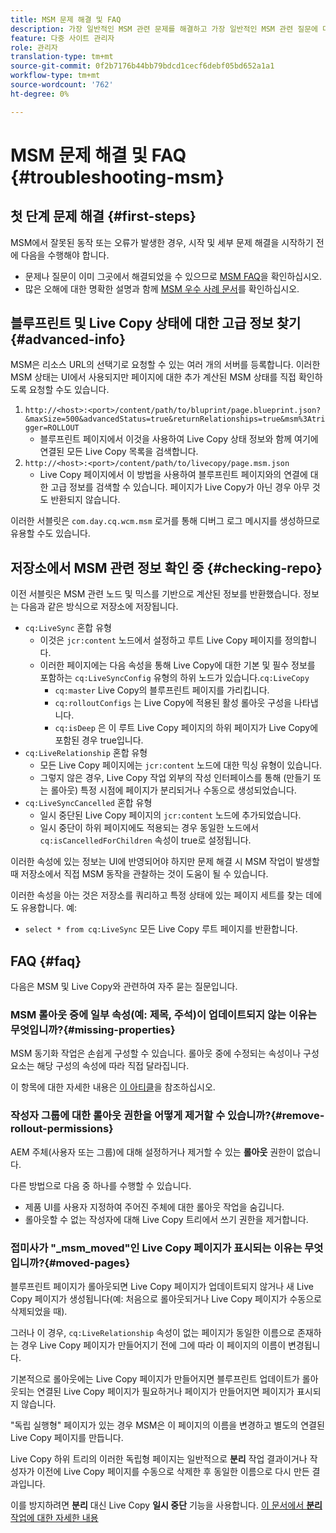 ```yaml
---
title: MSM 문제 해결 및 FAQ
description: 가장 일반적인 MSM 관련 문제를 해결하고 가장 일반적인 MSM 관련 질문에 대한 답변을 얻을 수 있는 방법을 알아봅니다.
feature: 다중 사이트 관리자
role: 관리자
translation-type: tm+mt
source-git-commit: 0f2b7176b44bb79bdcd1cecf6debf05bd652a1a1
workflow-type: tm+mt
source-wordcount: '762'
ht-degree: 0%

---
```



# MSM 문제 해결 및 FAQ {#troubleshooting-msm}

## 첫 단계 문제 해결 {#first-steps}

MSM에서 잘못된 동작 또는 오류가 발생한 경우, 시작 및 세부 문제 해결을 시작하기 전에 다음을 수행해야 합니다.

* 문제나 질문이 이미 그곳에서 해결되었을 수 있으므로 [MSM FAQ](#faq)을 확인하십시오.
* 많은 오해에 대한 명확한 설명과 함께 [MSM 우수 사례 문서](best-practices.md)를 확인하십시오.

## 블루프린트 및 Live Copy 상태에 대한 고급 정보 찾기 {#advanced-info}

MSM은 리소스 URL의 선택기로 요청할 수 있는 여러 개의 서버를 등록합니다. 이러한 MSM 상태는 UI에서 사용되지만 페이지에 대한 추가 계산된 MSM 상태를 직접 확인하도록 요청할 수도 있습니다.

1. `http://<host>:<port>/content/path/to/bluprint/page.blueprint.json?&maxSize=500&advancedStatus=true&returnRelationships=true&msm%3Atrigger=ROLLOUT`
   * 블루프린트 페이지에서 이것을 사용하여 Live Copy 상태 정보와 함께 여기에 연결된 모든 Live Copy 목록을 검색합니다.
1. `http://<host>:<port>/content/path/to/livecopy/page.msm.json`
   * Live Copy 페이지에서 이 방법을 사용하여 블루프린트 페이지와의 연결에 대한 고급 정보를 검색할 수 있습니다. 페이지가 Live Copy가 아닌 경우 아무 것도 반환되지 않습니다.

이러한 서블릿은 `com.day.cq.wcm.msm` 로거를 통해 디버그 로그 메시지를 생성하므로 유용할 수도 있습니다.

## 저장소에서 MSM 관련 정보 확인 중 {#checking-repo}

이전 서블릿은 MSM 관련 노드 및 믹스를 기반으로 계산된 정보를 반환했습니다. 정보는 다음과 같은 방식으로 저장소에 저장됩니다.

* `cq:LiveSync` 혼합 유형
   * 이것은 `jcr:content` 노드에서 설정하고 루트 Live Copy 페이지를 정의합니다.
   * 이러한 페이지에는 다음 속성을 통해 Live Copy에 대한 기본 및 필수 정보를 포함하는 `cq:LiveSyncConfig` 유형의 하위 노드가 있습니다.`cq:LiveCopy`
      * `cq:master` Live Copy의 블루프린트 페이지를 가리킵니다.
      * `cq:rolloutConfigs` 는 Live Copy에 적용된 활성 롤아웃 구성을 나타냅니다.
      * `cq:isDeep` 은 이 루트 Live Copy 페이지의 하위 페이지가 Live Copy에 포함된 경우 true입니다.
* `cq:LiveRelationship` 혼합 유형
   * 모든 Live Copy 페이지에는 `jcr:content` 노드에 대한 믹싱 유형이 있습니다.
   * 그렇지 않은 경우, Live Copy 작업 외부의 작성 인터페이스를 통해 (만들기 또는 롤아웃) 특정 시점에 페이지가 분리되거나 수동으로 생성되었습니다.
* `cq:LiveSyncCancelled` 혼합 유형
   * 일시 중단된 Live Copy 페이지의 `jcr:content` 노드에 추가되었습니다.
   * 일시 중단이 하위 페이지에도 적용되는 경우 동일한 노드에서 `cq:isCancelledForChildren` 속성이 true로 설정됩니다.

이러한 속성에 있는 정보는 UI에 반영되어야 하지만 문제 해결 시 MSM 작업이 발생할 때 저장소에서 직접 MSM 동작을 관찰하는 것이 도움이 될 수 있습니다.

이러한 속성을 아는 것은 저장소를 쿼리하고 특정 상태에 있는 페이지 세트를 찾는 데에도 유용합니다. 예:

* `select * from cq:LiveSync` 모든 Live Copy 루트 페이지를 반환합니다.

## FAQ {#faq}

다음은 MSM 및 Live Copy와 관련하여 자주 묻는 질문입니다.

### MSM 롤아웃 중에 일부 속성(예: 제목, 주석)이 업데이트되지 않는 이유는 무엇입니까?{#missing-properties}

MSM 동기화 작업은 손쉽게 구성할 수 있습니다. 롤아웃 중에 수정되는 속성이나 구성 요소는 해당 구성의 속성에 따라 직접 달라집니다.

이 항목에 대한 자세한 내용은 [이 아티클](best-practices.md)을 참조하십시오.

### 작성자 그룹에 대한 롤아웃 권한을 어떻게 제거할 수 있습니까?{#remove-rollout-permissions}

AEM 주체(사용자 또는 그룹)에 대해 설정하거나 제거할 수 있는 **롤아웃** 권한이 없습니다.

다른 방법으로 다음 중 하나를 수행할 수 있습니다.

* 제품 UI를 사용자 지정하여 주어진 주체에 대한 롤아웃 작업을 숨깁니다.
* 롤아웃할 수 없는 작성자에 대해 Live Copy 트리에서 쓰기 권한을 제거합니다.

### 접미사가 &quot;_msm_moved&quot;인 Live Copy 페이지가 표시되는 이유는 무엇입니까?{#moved-pages}

블루프린트 페이지가 롤아웃되면 Live Copy 페이지가 업데이트되지 않거나 새 Live Copy 페이지가 생성됩니다(예: 처음으로 롤아웃되거나 Live Copy 페이지가 수동으로 삭제되었을 때).

그러나 이 경우, `cq:LiveRelationship` 속성이 없는 페이지가 동일한 이름으로 존재하는 경우 Live Copy 페이지가 만들어지기 전에 그에 따라 이 페이지의 이름이 변경됩니다.

기본적으로 롤아웃에는 Live Copy 페이지가 만들어지면 블루프린트 업데이트가 롤아웃되는 연결된 Live Copy 페이지가 필요하거나 페이지가 만들어지면 페이지가 표시되지 않습니다.

&quot;독립 실행형&quot; 페이지가 있는 경우 MSM은 이 페이지의 이름을 변경하고 별도의 연결된 Live Copy 페이지를 만듭니다.

Live Copy 하위 트리의 이러한 독립형 페이지는 일반적으로 **분리** 작업 결과이거나 작성자가 이전에 Live Copy 페이지를 수동으로 삭제한 후 동일한 이름으로 다시 만든 결과입니다.

이를 방지하려면 **분리** 대신 Live Copy **일시 중단** 기능을 사용합니다. [이 문서에서 **분리** 작업에 대한 자세한 내용](creating-live-copies.md)
